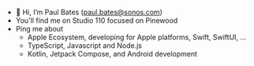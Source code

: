 - 👋 Hi, I’m Paul Bates (paul.bates@sonos.com)
- You'll find me on Studio 110 focused on Pinewood
- Ping me about
  - Apple Ecosystem, developing for Apple platforms, Swift, SwiftUI, ...
  - TypeScript, Javascript and Node.js
  - Kotlin, Jetpack Compose, and Android development

<!---
paulbatessonos/paulbatessonos is a ✨ special ✨ repository because its `README.md` (this file) appears on your GitHub profile.
You can click the Preview link to take a look at your changes.
--->

